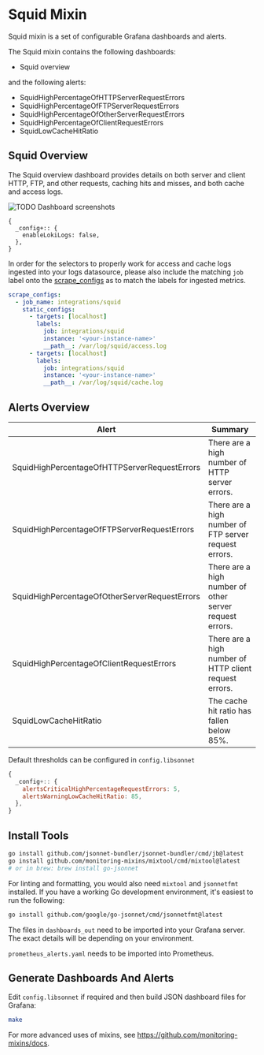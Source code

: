 # Squid Mixin

Squid mixin is a set of configurable Grafana dashboards and alerts.

The Squid mixin contains the following dashboards:

- Squid overview

and the following alerts:

- SquidHighPercentageOfHTTPServerRequestErrors
- SquidHighPercentageOfFTPServerRequestErrors
- SquidHighPercentageOfOtherServerRequestErrors
- SquidHighPercentageOfClientRequestErrors
- SquidLowCacheHitRatio

## Squid Overview

The Squid overview dashboard provides details on both server and client HTTP, FTP, and other requests, caching hits and misses, and both cache and access logs.

![TODO Dashboard screenshots]()

```
{
  _config+:: {
    enableLokiLogs: false,
  },
}
```

In order for the selectors to properly work for access and cache logs ingested into your logs datasource, please also include the matching `job` label onto the [scrape_configs](https://grafana.com/docs/loki/latest/clients/promtail/configuration/#scrape_configs) as to match the labels for ingested metrics.

```yaml
scrape_configs:
  - job_name: integrations/squid
    static_configs:
      - targets: [localhost]
        labels:
          job: integrations/squid
          instance: '<your-instance-name>'
          __path__: /var/log/squid/access.log
      - targets: [localhost]
        labels:
          job: integrations/squid
          instance: '<your-instance-name>'
          __path__: /var/log/squid/cache.log
```

## Alerts Overview


| Alert                               | Summary                                                                         |
|-------------------------------------|---------------------------------------------------------------------------------|
| SquidHighPercentageOfHTTPServerRequestErrors             | There are a high number of HTTP server errors.                      |
| SquidHighPercentageOfFTPServerRequestErrors                | There are a high number of FTP server request errors.                         |
| SquidHighPercentageOfOtherServerRequestErrors | There are a high number of other server request errors. |
| SquidHighPercentageOfClientRequestErrors   | There are a high number of HTTP client request errors.                         |
| SquidLowCacheHitRatio     | The cache hit ratio has fallen below 85%.                         |


Default thresholds can be configured in `config.libsonnet`

```js
{
  _config+:: {
    alertsCriticalHighPercentageRequestErrors: 5,
    alertsWarningLowCacheHitRatio: 85,
  },
}
```

## Install Tools

```bash
go install github.com/jsonnet-bundler/jsonnet-bundler/cmd/jb@latest
go install github.com/monitoring-mixins/mixtool/cmd/mixtool@latest
# or in brew: brew install go-jsonnet
```

For linting and formatting, you would also need `mixtool` and `jsonnetfmt` installed. If you
have a working Go development environment, it's easiest to run the following:

```bash
go install github.com/google/go-jsonnet/cmd/jsonnetfmt@latest
```

The files in `dashboards_out` need to be imported
into your Grafana server. The exact details will be depending on your environment.

`prometheus_alerts.yaml` needs to be imported into Prometheus.

## Generate Dashboards And Alerts

Edit `config.libsonnet` if required and then build JSON dashboard files for Grafana:

```bash
make
```

For more advanced uses of mixins, see
https://github.com/monitoring-mixins/docs.
